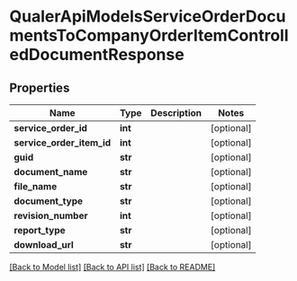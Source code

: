 # QualerApiModelsServiceOrderDocumentsToCompanyOrderItemControlledDocumentResponse

## Properties
Name | Type | Description | Notes
------------ | ------------- | ------------- | -------------
**service_order_id** | **int** |  | [optional] 
**service_order_item_id** | **int** |  | [optional] 
**guid** | **str** |  | [optional] 
**document_name** | **str** |  | [optional] 
**file_name** | **str** |  | [optional] 
**document_type** | **str** |  | [optional] 
**revision_number** | **int** |  | [optional] 
**report_type** | **str** |  | [optional] 
**download_url** | **str** |  | [optional] 

[[Back to Model list]](../README.md#documentation-for-models) [[Back to API list]](../README.md#documentation-for-api-endpoints) [[Back to README]](../README.md)

